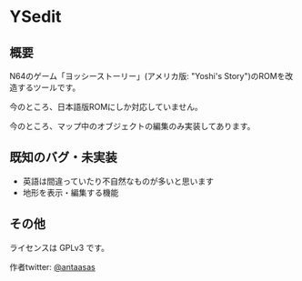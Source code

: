 # YSedit #

## 概要 ##
N64のゲーム「ヨッシーストーリー」(アメリカ版: "Yoshi's Story")のROMを改造するツールです。

今のところ、日本語版ROMにしか対応していません。

今のところ、マップ中のオブジェクトの編集のみ実装してあります。

## 既知のバグ・未実装 ##
+ 英語は間違っていたり不自然なものが多いと思います
+ 地形を表示・編集する機能

## その他 ##
ライセンスは GPLv3 です。

作者twitter: [@antaasas](https://twitter.com/antaasas)
